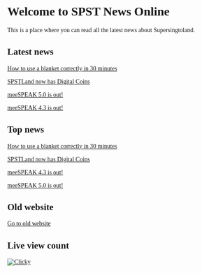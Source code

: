 <style>
@font-face {
   font-family: chirp;
   src: url(gt-america.ttf);
}

* {
   font-family: chirp;
}
</style>

# Welcome to SPST News Online

This is a place where you can read all the latest news about Supersingtoland.

## Latest news

[How to use a blanket correctly in 30 minutes](30min.blanket)

[SPSTLand now has Digital Coins](digitalcoin)

[meeSPEAK 5.0 is out!](meespeak50)

[meeSPEAK 4.3 is out!](meespeak43)

## Top news

[How to use a blanket correctly in 30 minutes](30min.blanket)

[SPSTLand now has Digital Coins](digitalcoin)

[meeSPEAK 4.3 is out!](meespeak43)

[meeSPEAK 5.0 is out!](meespeak50)

## Old website

[Go to old website](https://spstland.wordpress.com)

## Live view count

<html>
<a title="Real Time Web Analytics" href="http://clicky.com/101330925"><img alt="Clicky" src="//static.getclicky.com/media/links/badge.gif" border="0" /></a>
<script async src="//static.getclicky.com/101330925.js"></script>
<noscript><p><img alt="Clicky" width="1" height="1" src="//in.getclicky.com/101330925ns.gif" /></p></noscript>
</html>
